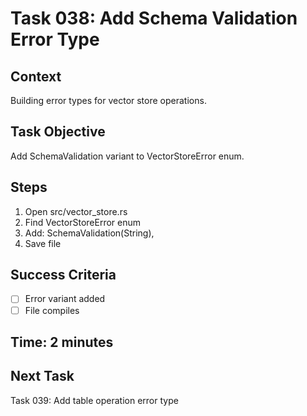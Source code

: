 # Task 038: Add Schema Validation Error Type

## Context
Building error types for vector store operations.

## Task Objective
Add SchemaValidation variant to VectorStoreError enum.

## Steps
1. Open src/vector_store.rs
2. Find VectorStoreError enum
3. Add: SchemaValidation(String),
4. Save file

## Success Criteria
- [ ] Error variant added
- [ ] File compiles

## Time: 2 minutes

## Next Task
Task 039: Add table operation error type